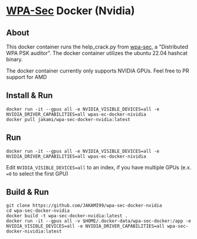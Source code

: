 # [WPA-Sec](https://wpa-sec.stanev.org/) Docker (Nvidia)
## About
This docker container runs the help_crack.py from [wpa-sec](https://wpa-sec.stanev.org/), a "Distributed WPA PSK auditor". The docker container utilizes the ubuntu 22.04 hashcat binary.

The docker container currently only supports NVIDIA GPUs. Feel free to PR support for AMD 
## Install & Run
```
docker run -it --gpus all -e NVIDIA_VISIBLE_DEVICES=all -e NVIDIA_DRIVER_CAPABILITIES=all wpas-ec-docker-nividia
docker pull jakami/wpa-sec-docker-nvidia:latest
```
## Run 
```
docker run -it --gpus all -e NVIDIA_VISIBLE_DEVICES=all -e NVIDIA_DRIVER_CAPABILITIES=all wpas-ec-docker-nividia
```
Edit `NVIDIA_VISIBLE_DEVICES=all` to an index, if you have multiple GPUs (e.x. `=0` to select the first GPU)

## Build & Run
```
git clone https://github.com/JAKAMI99/wpa-sec-docker-nvidia
cd wpa-sec-docker-nvidia
docker build -t wpa-sec-docker-nvidia:latest .
docker run -it --gpus all -v $HOME/.docker-data/wpa-sec-docker:/app -e NVIDIA_VISIBLE_DEVICES=all -e NVIDIA_DRIVER_CAPABILITIES=all wpa-sec-docker-nividia:latest
```